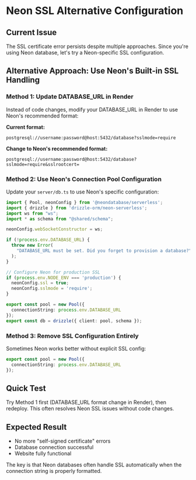 # Neon SSL Alternative Configuration

## Current Issue
The SSL certificate error persists despite multiple approaches. Since you're using Neon database, let's try a Neon-specific SSL configuration.

## Alternative Approach: Use Neon's Built-in SSL Handling

### Method 1: Update DATABASE_URL in Render
Instead of code changes, modify your DATABASE_URL in Render to use Neon's recommended format:

**Current format:**
```
postgresql://username:password@host:5432/database?sslmode=require
```

**Change to Neon's recommended format:**
```
postgresql://username:password@host:5432/database?sslmode=require&sslrootcert=
```

### Method 2: Use Neon's Connection Pool Configuration
Update your `server/db.ts` to use Neon's specific configuration:

```typescript
import { Pool, neonConfig } from '@neondatabase/serverless';
import { drizzle } from 'drizzle-orm/neon-serverless';
import ws from "ws";
import * as schema from "@shared/schema";

neonConfig.webSocketConstructor = ws;

if (!process.env.DATABASE_URL) {
  throw new Error(
    "DATABASE_URL must be set. Did you forget to provision a database?",
  );
}

// Configure Neon for production SSL
if (process.env.NODE_ENV === 'production') {
  neonConfig.ssl = true;
  neonConfig.sslmode = 'require';
}

export const pool = new Pool({ 
  connectionString: process.env.DATABASE_URL
});
export const db = drizzle({ client: pool, schema });
```

### Method 3: Remove SSL Configuration Entirely
Sometimes Neon works better without explicit SSL config:

```typescript
export const pool = new Pool({ 
  connectionString: process.env.DATABASE_URL
});
```

## Quick Test
Try Method 1 first (DATABASE_URL format change in Render), then redeploy. This often resolves Neon SSL issues without code changes.

## Expected Result
- No more "self-signed certificate" errors
- Database connection successful
- Website fully functional

The key is that Neon databases often handle SSL automatically when the connection string is properly formatted.